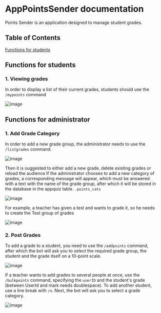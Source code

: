 # AppPointsSender documentation

Points Sender is an application designed to manage student grades.
## Table of Contents
[Functions for students](#stud)

## Functions for students

### 1. Viewing grades <a name="stud"></a> 

In order to display a list of their current grades, students should use the `/mypoints` command

![image](https://github.com/kgomenyuk/quizgameapp/assets/22096074/5cc4cbcd-af69-4a25-a0d5-1daa1572ac47)

## Functions for administrator

### 1. Add Grade Category

In order to add a new grade group, the administrator needs to use the `/listgrades` command.

![image](https://github.com/kgomenyuk/quizgameapp/assets/22096074/8660a0d5-eb54-4c53-ad3f-511a4498bbed)

Then it is suggested to either add a new grade, delete existing grades or reload the audience
If the administrator chooses to add a new category of grades, a corresponding message will appear, which must be answered with a text with the name of the grade group, after which it will be stored in the database in the appquiz table. `.points_cats`

![image](https://github.com/kgomenyuk/quizgameapp/assets/22096074/72880dc3-b8ae-4814-9447-d1e467ea7238)

For example, a teacher has given a test and wants to grade it, so he needs to create the Test group of grades

![image](https://github.com/kgomenyuk/quizgameapp/assets/22096074/7facaf61-6b47-4a76-860f-04c9e4541cc3)

### 2. Post Grades

To add a grade to a student, you need to use the `/addpoints` command, after which the bot will ask you to select the required grade group, the student and the grade itself on a 10-point scale.

![image](https://github.com/kgomenyuk/quizgameapp/assets/22096074/ff9eb2ae-67ab-44b5-9fe9-194e15912ecd)


If a teacher wants to add grades to several people at once, use the `/bulkpoints` command, specifying the `userID` and the student's grade (between UserId and mark needs doublespace). To add another student, use a line break with `/n`. Next, the bot will ask you to select a grade category.

![image](https://github.com/kgomenyuk/quizgameapp/assets/22096074/a64c1132-cff8-449e-b2cc-cf00025a0298)
